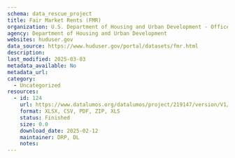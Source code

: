 ```yaml
---
schema: data_rescue_project 
title: Fair Market Rents (FMR)
organization: U.S. Department of Housing and Urban Development - Office of Policy Development and Research
agency: Department of Housing and Urban Development
websites: huduser.gov
data_source: https://www.huduser.gov/portal/datasets/fmr.html
description: 
last_modified: 2025-03-03
metadata_available: No
metadata_url: 
category:
  - Uncategorized
resources:
  - id: 124
    url: https://www.datalumos.org/datalumos/project/219147/version/V1/view
    format: XLSX, CSV, PDF, ZIP, XLS
    status: Finished
    size: 0.0
    download_date: 2025-02-12
    maintainer: DRP, DL
    notes: 
---
```


